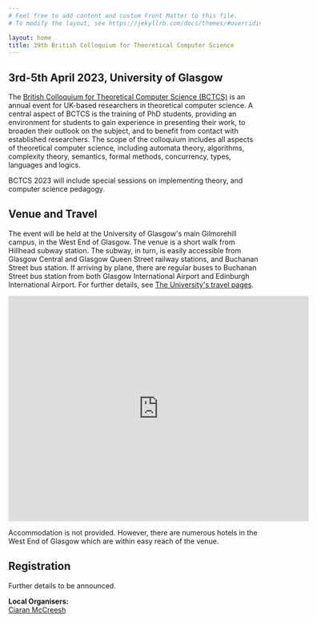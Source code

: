 ```yaml
---
# Feel free to add content and custom Front Matter to this file.
# To modify the layout, see https://jekyllrb.com/docs/themes/#overriding-theme-defaults

layout: home
title: 39th British Colloquium for Theoretical Computer Science
---
```

## 3rd-5th April 2023, University of Glasgow

The [British Colloquium for Theoretical Computer Science (BCTCS)](https://www.bctcs.ac.uk/) is an annual event for UK-based researchers in theoretical computer science. A central aspect of BCTCS is the training of PhD students, providing an environment for students to gain experience in presenting their work, to broaden their outlook on the subject, and to benefit from contact with established researchers. The scope of the colloquium includes all aspects of theoretical computer science, including automata theory, algorithms, complexity theory, semantics, formal methods, concurrency, types, languages and logics.

BCTCS 2023 will include special sessions on implementing theory, and computer science pedagogy.

## Venue and Travel

The event will be held at the University of Glasgow's main Gilmorehill campus, in the West End of Glasgow. The venue is a short walk from Hillhead subway station. The subway, in turn, is easily accessible from Glasgow Central and Glasgow Queen Street railway stations, and Buchanan Street bus station. If arriving by plane, there are regular buses to Buchanan Street bus station from both Glasgow International Airport and Edinburgh International Airport. For further details, see [The University's travel pages](https://www.gla.ac.uk/explore/maps/).

<iframe src="https://www.google.com/maps/embed?pb=!1m18!1m12!1m3!1d2238.480140627911!2d-4.297784183314351!3d55.87168548058528!2m3!1f0!2f0!3f0!3m2!1i1024!2i768!4f13.1!3m3!1m2!1s0x4888452fbc615dcf%3A0xd3065691439fc873!2sAdvanced%20Research%20Centre%20%2C%20University%20of%20Glasgow!5e0!3m2!1sen!2suk!4v1675973742336!5m2!1sen!2suk" width="600" height="450" style="border:0;" allowfullscreen="" loading="lazy" referrerpolicy="no-referrer-when-downgrade"></iframe>

Accommodation is not provided. However, there are numerous hotels in the West End of Glasgow which are within easy reach of the venue.

## Registration

Further details to be announced.

**Local Organisers:** <br />
[Ciaran McCreesh](mailto:ciaran.mccreesh@glasgow.ac.uk)
